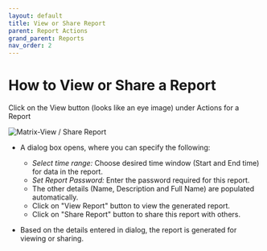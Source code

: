 ```yaml
---
layout: default
title: View or Share Report
parent: Report Actions
grand_parent: Reports
nav_order: 2
---
```

# How to View or Share a Report
Click on the View button (looks like an eye image) under Actions for a Report

![Matrix-View / Share Report](https://www.smartclean.io/matrix/images/viewAndShareWebReportFinal.png)

- A dialog box opens, where you can specify the following:
  - *Select time range:* Choose desired time window (Start and End time) for data in the report.
  - *Set Report Password:* Enter the password required for this report.
  - The other details (Name, Description and Full Name) are populated automatically.
  - Click on "View Report" button to view the generated report.
  - Click on "Share Report" button to share this report with others.
  
- Based on the details entered in dialog, the report is generated for viewing or sharing.